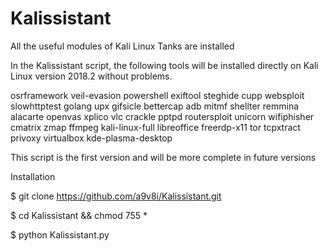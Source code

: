 # Kalissistant
All the useful modules of Kali Linux Tanks are installed

In the Kalissistant script, the following tools will be installed directly on Kali Linux version 2018.2 without problems.

osrframework veil-evasion powershell exiftool steghide cupp websploit slowhttptest golang upx gifsicle bettercap adb mitmf shellter remmina alacarte openvas xplico vlc crackle pptpd routersploit unicorn wifiphisher cmatrix zmap ffmpeg kali-linux-full libreoffice freerdp-x11 tor tcpxtract privoxy virtualbox kde-plasma-desktop

This script is the first version and will be more complete in future versions

Installation

$ git clone https://github.com/a9v8i/Kalissistant.git

$ cd Kalissistant && chmod 755 *

$ python Kalissistant.py

